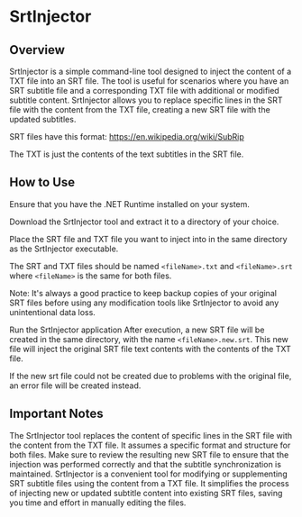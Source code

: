 # SrtInjector

## Overview
SrtInjector is a simple command-line tool designed to inject the content of a TXT file into an SRT file. The tool is useful for scenarios where you have an SRT subtitle file and a corresponding TXT file with additional or modified subtitle content. SrtInjector allows you to replace specific lines in the SRT file with the content from the TXT file, creating a new SRT file with the updated subtitles.

SRT files have this format: https://en.wikipedia.org/wiki/SubRip

The TXT is just the contents of the text subtitles in the SRT file. 

## How to Use
Ensure that you have the .NET Runtime installed on your system.

Download the SrtInjector tool and extract it to a directory of your choice.

Place the SRT file and TXT file you want to inject into in the same directory as the SrtInjector executable.

The SRT and TXT files should be named `<fileName>.txt` and `<fileName>.srt` where `<fileName>` is the same for both files.

Note: It's always a good practice to keep backup copies of your original SRT files before using any modification tools like SrtInjector to avoid any unintentional data loss.

Run the SrtInjector application
After execution, a new SRT file will be created in the same directory, with the name `<fileName>.new.srt`. This new file will inject the original SRT file text contents with the contents of the TXT file.

If the new srt file could not be created due to problems with the original file, an error file will be created instead.

## Important Notes
The SrtInjector tool replaces the content of specific lines in the SRT file with the content from the TXT file. It assumes a specific format and structure for both files.
Make sure to review the resulting new SRT file to ensure that the injection was performed correctly and that the subtitle synchronization is maintained.
SrtInjector is a convenient tool for modifying or supplementing SRT subtitle files using the content from a TXT file. It simplifies the process of injecting new or updated subtitle content into existing SRT files, saving you time and effort in manually editing the files.